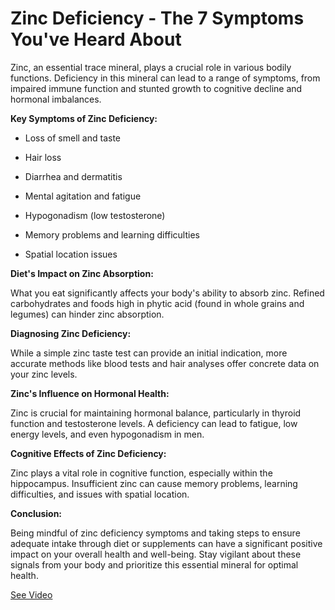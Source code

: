 # Zinc Deficiency - The 7 Symptoms You've Heard About

Zinc, an essential trace mineral, plays a crucial role in various bodily functions. Deficiency in this mineral can lead to a range of symptoms, from impaired immune function and stunted growth to cognitive decline and hormonal imbalances.

**Key Symptoms of Zinc Deficiency:**

- Loss of smell and taste

- Hair loss

- Diarrhea and dermatitis

- Mental agitation and fatigue

- Hypogonadism (low testosterone)

- Memory problems and learning difficulties

- Spatial location issues

**Diet's Impact on Zinc Absorption:**

What you eat significantly affects your body's ability to absorb zinc. Refined carbohydrates and foods high in phytic acid (found in whole grains and legumes) can hinder zinc absorption.

**Diagnosing Zinc Deficiency:**

While a simple zinc taste test can provide an initial indication, more accurate methods like blood tests and hair analyses offer concrete data on your zinc levels.

**Zinc's Influence on Hormonal Health:**

Zinc is crucial for maintaining hormonal balance, particularly in thyroid function and testosterone levels. A deficiency can lead to fatigue, low energy levels, and even hypogonadism in men.

**Cognitive Effects of Zinc Deficiency:**

Zinc plays a vital role in cognitive function, especially within the hippocampus. Insufficient zinc can cause memory problems, learning difficulties, and issues with spatial location.

**Conclusion:**

Being mindful of zinc deficiency symptoms and taking steps to ensure adequate intake through diet or supplements can have a significant positive impact on your overall health and well-being. Stay vigilant about these signals from your body and prioritize this essential mineral for optimal health.

 [See Video](https://www.youtube.com/embed/opipxOBhFQY)